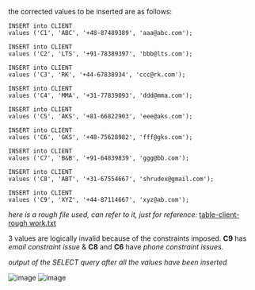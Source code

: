 the corrected values to be inserted are as follows:

```
INSERT into CLIENT
values ('C1', 'ABC', '+48-87489389', 'aaa@abc.com');

INSERT into CLIENT
values ('C2', 'LTS', '+91-78389397', 'bbb@lts.com');

INSERT into CLIENT
values ('C3', 'RK', '+44-67838934', 'ccc@rk.com');

INSERT into CLIENT
values ('C4', 'MMA', '+31-77839093', 'ddd@mma.com');

INSERT into CLIENT
values ('C5', 'AKS', '+81-66822903', 'eee@aks.com');

INSERT into CLIENT
values ('C6', 'GKS', '+48-75628982', 'fff@gks.com');

INSERT into CLIENT
values ('C7', 'B&B', '+91-64839839', 'ggg@bb.com');

INSERT into CLIENT
values ('C8', 'ABT', '+31-67554667', 'shrudex@gmail.com');

INSERT into CLIENT
values ('C9', 'XYZ', '+44-87114667', 'xyz@ab.com');
```

_here is a rough file used, can refer to it, just for reference:_ [table-client-rough work.txt](https://github.com/shrudex/DSE/files/10728801/table-client-rough.work.txt)

3 values are logically invalid because of the constraints imposed. **C9** has _email constraint issue_ & **C8** and **C6** have _phone constraint issues_.

_output of the SELECT query after all the values have been inserted_

![image](https://user-images.githubusercontent.com/91502997/218640788-562bad42-272c-4041-a52c-20cd3a567ead.png)
![image](https://user-images.githubusercontent.com/91502997/218640815-aef9a9c5-6b1a-41f2-9a04-c813487a02bd.png)
